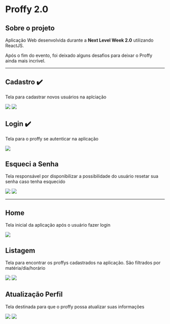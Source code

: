 # Proffy 2.0

## Sobre o projeto

Aplicação Web desenvolvida durante a **Next Level Week 2.0** utilizando ReactJS.

Após o fim do evento, foi deixado alguns desafios para deixar o Proffy ainda mais incrível.

---

## Cadastro ✔️

Tela para cadastrar novos usuários na aplciação

<img src=".github/cadastro-usuario.png" />
<img src=".github/cadastro-concluido.png" />


## Login ✔️

Tela para o proffy se autenticar na aplicação

<img src=".github/login.png" />


## Esqueci a Senha

Tela responsável por disponibilizar a possibilidade do usuário resetar sua senha caso tenha esquecido

<img src=".github/esqueci-senha.png" />
<img src=".github/esqueci-senha-concluido.png" />

---

## Home

Tela inicial da aplicação após o usuário fazer login

<img src=".github/home.png" />

## Listagem

Tela para encontrar os proffys cadastrados na aplicação. São filtrados por matéria/dia/horário

<img src=".github/listagem-proffys.png" />
<img src=".github/listagem-proffys-vazia.png" />

## Atualização Perfil

Tela destinada para que o proffy possa atualizar suas informações

<img src=".github/atualizacao-perfil.png" />
<img src=".github/atualizacao-perfil-concluido.png" />
